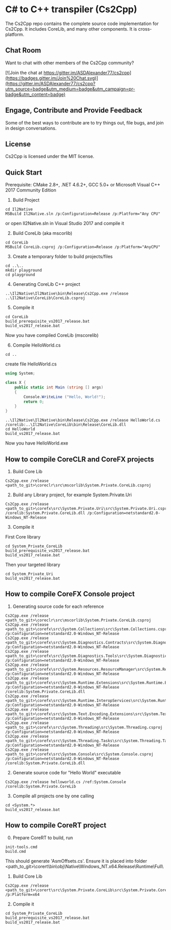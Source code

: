 C# to C++ transpiler (Cs2Cpp)
===========================

The Cs2Cpp repo contains the complete source code implementation for Cs2Cpp. It includes CoreLib, and many other components. It is cross-platform.

Chat Room
---------

Want to chat with other members of the Cs2Cpp community?

[![Join the chat at https://gitter.im/ASDAlexander77/cs2cpp](https://badges.gitter.im/Join%20Chat.svg)](https://gitter.im/ASDAlexander77/cs2cpp?utm_source=badge&utm_medium=badge&utm_campaign=pr-badge&utm_content=badge)

Engage, Contribute and Provide Feedback
---------------------------------------

Some of the best ways to contribute are to try things out, file bugs, and join in design conversations.


License
-------

Cs2Cpp is licensed under the MIT license.

Quick Start
-----------

Prerequisite: CMake 2.8+, .NET 4.6.2+, GCC 5.0+ or Microsoft Visual C++ 2017 Community Edition

1) Build Project

```
cd Il2Native
MSBuild Il2Native.sln /p:Configuration=Release /p:Platform="Any CPU"
```

or open Il2Native.sln in Visual Studio 2017 and compile it

2) Build CoreLib (aka mscorlib)

```
cd CoreLib
MSBuild CoreLib.csproj /p:Configuration=Release /p:Platform="AnyCPU"
```

3) Create a temporary folder to build projects/files

```
cd ..\..
mkdir playground
cd playground
```

4) Generating CoreLib C++ project

```
..\Il2Native\Il2Native\bin\Release\Cs2Cpp.exe /release ..\Il2Native\CoreLib\CoreLib.csproj
```

5) Compile it

```
cd CoreLib
build_prerequisite_vs2017_release.bat 
build_vs2017_release.bat
```

Now you have compiled CoreLib (mscorelib)

6) Compile HelloWorld.cs

```
cd ..
```

create file HelloWorld.cs

```C#
using System;

class X {
	public static int Main (string [] args)
	{
		Console.WriteLine ("Hello, World!");
		return 0;
	}
}
```

```
..\Il2Native\Il2Native\bin\Release\Cs2Cpp.exe /release HelloWorld.cs /corelib:..\Il2Native\CoreLib\bin\Release\CoreLib.dll
cd HelloWorld
build_vs2017_release.bat
```

Now you have HelloWorld.exe


How to compile CoreCLR and CoreFX projects
-----------

1) Build Core Lib

```
Cs2Cpp.exe /release <path_to_git>\coreclr\src\mscorlib\System.Private.CoreLib.csproj
```

2) Build any Library project, for example System.Private.Uri

```
Cs2Cpp.exe /release <path_to_git>\corefx\src\System.Private.Uri\src\System.Private.Uri.csproj /corelib:System.Private.CoreLib.dll /p:Configuration=netstandard2.0-Windows_NT-Release
```

3) Compile it

First Core library

```
cd System_Private_CoreLib
build_prerequisite_vs2017_release.bat 
build_vs2017_release.bat
```

Then your targeted library

```
cd System_Private_Uri
build_vs2017_release.bat
```

How to compile CoreFX Console project
-----------

1) Generating source code for each reference

```
Cs2Cpp.exe /release <path_to_git>\coreclr\src\mscorlib\System.Private.CoreLib.csproj
Cs2Cpp.exe /release <path_to_git>\corefx\src\System.Collections\src\System.Collections.csproj /p:Configuration=netstandard2.0-Windows_NT-Release
Cs2Cpp.exe /release <path_to_git>\corefx\src\System.Diagnostics.Contracts\src\System.Diagnostics.Contracts.csproj /p:Configuration=netstandard2.0-Windows_NT-Release
Cs2Cpp.exe /release <path_to_git>\corefx\src\System.Diagnostics.Tools\src\System.Diagnostics.Tools.csproj /p:Configuration=netstandard2.0-Windows_NT-Release
Cs2Cpp.exe /release <path_to_git>\corefx\src\System.Resources.ResourceManager\src\System.Resources.ResourceManager.csproj /p:Configuration=netstandard2.0-Windows_NT-Release
Cs2Cpp.exe /release <path_to_git>\corefx\src\System.Runtime.Extensions\src\System.Runtime.Extensions.csproj /p:Configuration=netstandard2.0-Windows_NT-Release /corelib:System.Private.CoreLib.dll
Cs2Cpp.exe /release <path_to_git>\corefx\src\System.Runtime.InteropServices\src\System.Runtime.InteropServices.csproj /p:Configuration=netstandard2.0-Windows_NT-Release
Cs2Cpp.exe /release <path_to_git>\corefx\src\System.Text.Encoding.Extensions\src\System.Text.Encoding.Extensions.csproj /p:Configuration=netstandard2.0-Windows_NT-Release
Cs2Cpp.exe /release <path_to_git>\corefx\src\System.Threading\src\System.Threading.csproj /p:Configuration=netstandard2.0-Windows_NT-Release
Cs2Cpp.exe /release <path_to_git>\corefx\src\System.Threading.Tasks\src\System.Threading.Tasks.csproj /p:Configuration=netstandard2.0-Windows_NT-Release
Cs2Cpp.exe /release <path_to_git>\corefx\src\System.Console\src\System.Console.csproj /p:Configuration=netstandard2.0-Windows_NT-Release /corelib:System.Private.CoreLib.dll
```

2) Generate source code for "Hello World" executable 

```
Cs2Cpp.exe /release helloworld.cs /ref:System.Console /corelib:System.Private.CoreLib
```

3) Compile all projects one by one calling

```
cd <System.*>
build_vs2017_release.bat
```

How to compile CoreRT project
-----------

0) Prepare CoreRT to build, run 

```
init-tools.cmd
build.cmd
```

This should generate 'AsmOffsets.cs'. Ensure it is placed into folder <path_to_git>\corert\bin\obj\Native\Windows_NT.x64.Release\Runtime\Full\ 

1) Build Core Lib

```
Cs2Cpp.exe /release <path_to_git>\corert\src\System.Private.CoreLib\src\System.Private.CoreLib.csproj /p:Platform=x64
```

2) Compile it

```
cd System_Private_CoreLib
build_prerequisite_vs2017_release.bat 
build_vs2017_release.bat
```